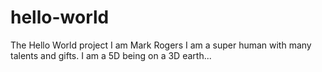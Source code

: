 # hello-world
The Hello World project
I am Mark Rogers
I am a super human with many talents and gifts.
I am a 5D being on a 3D earth...
